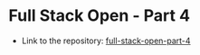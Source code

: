 # Full Stack Open - Part 4

* Link to the repository: [full-stack-open-part-4](https://github.com/MiMa6/full-stack-open-part-4)
